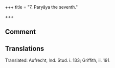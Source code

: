 +++
title = "7. Paryāya the seventh."

+++
## Comment


## Translations
Translated: Aufrecht, Ind. Stud. i. 133; Griffith, ii. 191.
